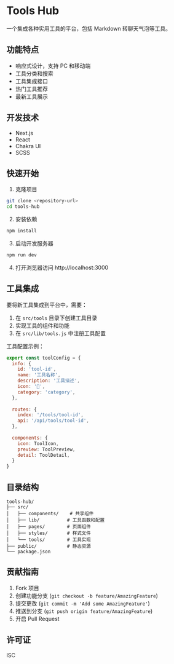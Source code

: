 # Tools Hub

一个集成各种实用工具的平台，包括 Markdown 转聊天气泡等工具。

## 功能特点

- 响应式设计，支持 PC 和移动端
- 工具分类和搜索
- 工具集成接口
- 热门工具推荐
- 最新工具展示

## 开发技术

- Next.js
- React
- Chakra UI
- SCSS

## 快速开始

1. 克隆项目

```bash
git clone <repository-url>
cd tools-hub
```

2. 安装依赖

```bash
npm install
```

3. 启动开发服务器

```bash
npm run dev
```

4. 打开浏览器访问 http://localhost:3000

## 工具集成

要将新工具集成到平台中，需要：

1. 在 `src/tools` 目录下创建工具目录
2. 实现工具的组件和功能
3. 在 `src/lib/tools.js` 中注册工具配置

工具配置示例：

```javascript
export const toolConfig = {
  info: {
    id: 'tool-id',
    name: '工具名称',
    description: '工具描述',
    icon: '🔧',
    category: 'category',
  },
  
  routes: {
    index: '/tools/tool-id',
    api: '/api/tools/tool-id',
  },
  
  components: {
    icon: ToolIcon,
    preview: ToolPreview,
    detail: ToolDetail,
  }
}
```

## 目录结构

```
tools-hub/
├── src/
│   ├── components/    # 共享组件
│   ├── lib/          # 工具函数和配置
│   ├── pages/        # 页面组件
│   ├── styles/       # 样式文件
│   └── tools/        # 工具实现
├── public/           # 静态资源
└── package.json
```

## 贡献指南

1. Fork 项目
2. 创建功能分支 (`git checkout -b feature/AmazingFeature`)
3. 提交更改 (`git commit -m 'Add some AmazingFeature'`)
4. 推送到分支 (`git push origin feature/AmazingFeature`)
5. 开启 Pull Request

## 许可证

ISC 